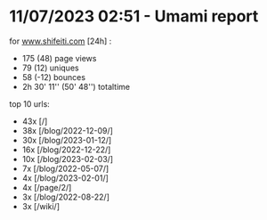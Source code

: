 # 11/07/2023 02:51 - Umami report
for www.shifeiti.com [24h] :

 - 175 (48) page views
 - 79 (12) uniques
 - 58 (-12) bounces
 - 2h 30' 11'' (50' 48'') totaltime


top 10 urls:
 - 43x [/]
 - 38x [/blog/2022-12-09/]
 - 30x [/blog/2023-01-12/]
 - 16x [/blog/2022-12-22/]
 - 10x [/blog/2023-02-03/]
 - 7x [/blog/2022-05-07/]
 - 4x [/blog/2023-02-01/]
 - 4x [/page/2/]
 - 3x [/blog/2022-08-22/]
 - 3x [/wiki/]


